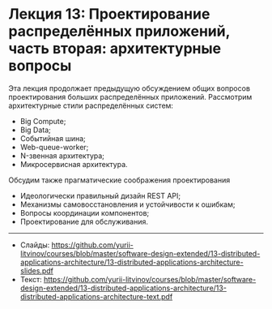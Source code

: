 # Лекция 13: Проектирование распределённых приложений, часть вторая: архитектурные вопросы

Эта лекция продолжает предыдущую обсуждением общих вопросов проектирования больших распределённых приложений. Рассмотрим архитектурные стили распределённых систем:

- Big Compute;
- Big Data;
- Событийная шина;
- Web-queue-worker;
- N-звенная архитектура;
- Микросервисная архитектура.

Обсудим также прагматические соображения проектирования

- Идеологически правильный дизайн REST API;
- Механизмы самовосстановления и устойчивости к ошибкам;
- Вопросы координации компонентов;
- Проектирование для обслуживания.

---

- Слайды: https://github.com/yurii-litvinov/courses/blob/master/software-design-extended/13-distributed-applications-architecture/13-distributed-applications-architecture-slides.pdf
- Текст: https://github.com/yurii-litvinov/courses/blob/master/software-design-extended/13-distributed-applications-architecture/13-distributed-applications-architecture-text.pdf 